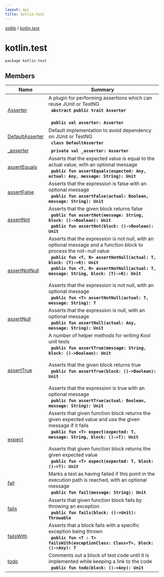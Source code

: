 ```yaml
---
layout: api
title: kotlin.test
---
```

[stdlib](../index.md) / [kotlin.test](index.md)

# kotlin.test

```
package kotlin.test
```

## Members

| Name | Summary |
|------|---------|
|[Asserter](Asserter/index.md)|A plugin for performing assertions which can reuse JUnit or TestNG<br>&nbsp;&nbsp;**`abstract public trait Asserter`**<br><br>&nbsp;&nbsp;**`public val asserter: Asserter`**<br>|
|[DefaultAsserter](DefaultAsserter/index.md)|Default implementation to avoid dependency on JUnit or TestNG<br>&nbsp;&nbsp;**`class DefaultAsserter`**<br>|
|[_asserter](_asserter.md)|&nbsp;&nbsp;**`private val _asserter: Asserter`**<br>|
|[assertEquals](assertEquals.md)|Asserts that the expected value is equal to the actual value, with an optional message<br>&nbsp;&nbsp;**`public fun assertEquals(expected: Any, actual: Any, message: String): Unit`**<br>|
|[assertFalse](assertFalse.md)|Asserts that the expression is false with an optional message<br>&nbsp;&nbsp;**`public fun assertFalse(actual: Boolean, message: String): Unit`**<br>|
|[assertNot](assertNot.md)|Asserts that the given block returns false<br>&nbsp;&nbsp;**`public fun assertNot(message: String, block: ()->Boolean): Unit`**<br>&nbsp;&nbsp;**`public fun assertNot(block: ()->Boolean): Unit`**<br>|
|[assertNotNull](assertNotNull.md)|Asserts that the expression is not null, with an optional message and a function block to process the not-null value<br>&nbsp;&nbsp;**`public fun <T, R> assertNotNull(actual: T, block: (T)->R): Unit`**<br>&nbsp;&nbsp;**`public fun <T, R> assertNotNull(actual: T, message: String, block: (T)->R): Unit`**<br><br>Asserts that the expression is not null, with an optional message<br>&nbsp;&nbsp;**`public fun <T> assertNotNull(actual: T, message: String): T`**<br>|
|[assertNull](assertNull.md)|Asserts that the expression is null, with an optional message<br>&nbsp;&nbsp;**`public fun assertNull(actual: Any, message: String): Unit`**<br>|
|[assertTrue](assertTrue.md)|A number of helper methods for writing Kool unit tests<br>&nbsp;&nbsp;**`public fun assertTrue(message: String, block: ()->Boolean): Unit`**<br><br>Asserts that the given block returns true<br>&nbsp;&nbsp;**`public fun assertTrue(block: ()->Boolean): Unit`**<br><br>Asserts that the expression is true with an optional message<br>&nbsp;&nbsp;**`public fun assertTrue(actual: Boolean, message: String): Unit`**<br>|
|[expect](expect.md)|Asserts that given function block returns the given expected value and use the given message if it fails<br>&nbsp;&nbsp;**`public fun <T> expect(expected: T, message: String, block: ()->T): Unit`**<br><br>Asserts that given function block returns the given expected value<br>&nbsp;&nbsp;**`public fun <T> expect(expected: T, block: ()->T): Unit`**<br>|
|[fail](fail.md)|Marks a test as having failed if this point in the execution path is reached, with an optional message<br>&nbsp;&nbsp;**`public fun fail(message: String): Unit`**<br>|
|[fails](fails.md)|Asserts that given function block fails by throwing an exception<br>&nbsp;&nbsp;**`public fun fails(block: ()->Unit): Throwable`**<br>|
|[failsWith](failsWith.md)|Asserts that a block fails with a specific exception being thrown<br>&nbsp;&nbsp;**`public fun <T : T> failsWith(exceptionClass: Class<T>, block: ()->Any): T`**<br>|
|[todo](todo.md)|Comments out a block of test code until it is implemented while keeping a link to the code<br>&nbsp;&nbsp;**`public fun todo(block: ()->Any): Unit`**<br>|
